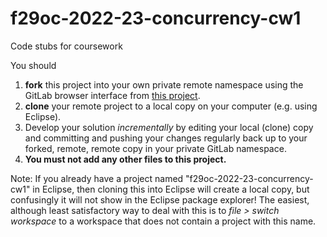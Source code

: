 # f29oc-2022-23-concurrency-cw1 #

Code stubs for coursework

You should 
1. **fork** this project into your own private remote namespace using the GitLab browser interface from [this project](https://gitlab-student.macs.hw.ac.uk/f29oc-2022-23/f29oc-2022-23-students/f29oc-2022-23-students-coursework/f29oc-2022-23-concurrency-cw1).
2. **clone** your remote project to a local copy on your computer (e.g. using Eclipse). 
3. Develop your solution *incrementally* by editing your local (clone) copy and committing and pushing your changes regularly back up to your forked, remote, remote copy in your private GitLab namespace.
4. **You must not add any other files to this project.** 

Note:
If you already have a project named "f29oc-2022-23-concurrency-cw1" in Eclipse, then cloning this into Eclipse will create a local copy, but confusingly it will not show in the Eclipse package explorer! The easiest, although least satisfactory way to deal with this is to *file > switch workspace* to a workspace that does not contain a project with this name.